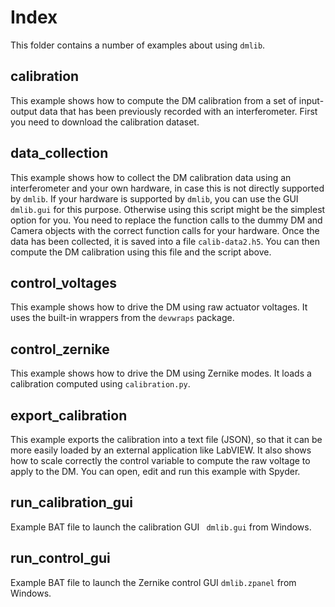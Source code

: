 # Index

This folder contains a number of examples about using `dmlib`.

## calibration

This example shows how to compute the DM calibration from a set of input-output
data that has been previously recorded with an interferometer. First you need
to download the calibration dataset.

## data_collection
This example shows how to collect the DM calibration data using an
interferometer and your own hardware, in case this is not directly supported by
`dmlib`. If your hardware is supported by `dmlib`, you can use the GUI
`dmlib.gui` for this purpose. Otherwise using this script might be the simplest
option for you. You need to replace the function calls to the dummy DM and
Camera objects with the correct function calls for your hardware. Once the data
has been collected, it is saved into a file `calib-data2.h5`. You can then
compute the DM calibration using this file and the script above.

## control_voltages
This example shows how to drive the DM using raw actuator voltages. It uses the
built-in wrappers from the `devwraps` package.

## control_zernike
This example shows how to drive the DM using Zernike modes. It loads a
calibration computed using `calibration.py`.

## export_calibration
This example exports the calibration into a text file (JSON), so that it can be
more easily loaded by an external application like LabVIEW. It also shows how
to scale correctly the control variable to compute the raw voltage to apply to
the DM. You can open, edit and run this example with Spyder.

## run_calibration_gui
Example BAT file to launch the calibration GUI ` dmlib.gui` from Windows.

## run_control_gui
Example BAT file to launch the Zernike control GUI `dmlib.zpanel` from Windows.
